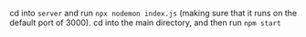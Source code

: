 
cd into `server` and run `npx nodemon index.js` (making sure that it runs on the default port of 3000).
cd into the main directory, and then run `npm start` 

